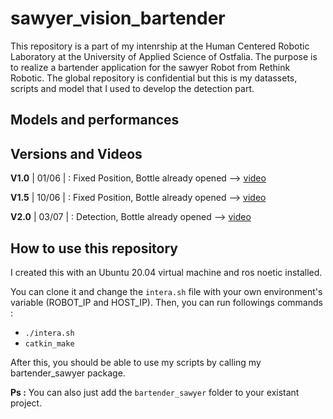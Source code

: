 # sawyer_vision_bartender

This repository is a part of my intenrship at the Human Centered Robotic Laboratory at the University of Applied Science of Ostfalia. The purpose is to realize a bartender application for the sawyer Robot from Rethink Robotic. The global repository is confidential but this is my datassets, scripts and model that I used to develop the detection part.

## Models and performances


## Versions and Videos

**V1.0** | 01/06 | : Fixed Position, Bottle already opened --> [video](https://youtu.be/lT4WaLM3AWw)

**V1.5** | 10/06 | : Fixed Position, Bottle already opened --> [video](https://youtu.be/lT4WaLM3AWw)

**V2.0** | 03/07 | : Detection, Bottle already opened --> [video](https://youtu.be/Euf1ZaoABLU)

## How to use this repository

I created this with an Ubuntu 20.04 virtual machine and ros noetic installed. 

You can clone it and change the `intera.sh` file with your own environment's variable (ROBOT_IP and HOST_IP). Then, you can run followings commands :
- `./intera.sh`
- `catkin_make`

After this, you should be able to use my scripts by calling my bartender_sawyer package.

**Ps :** You can also just add the `bartender_sawyer` folder to your existant project.
